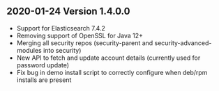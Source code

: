 ## 2020-01-24 Version 1.4.0.0

- Support for Elasticsearch 7.4.2
- Removing support of OpenSSL for Java 12+
- Merging all security repos (security-parent and security-advanced-modules into security)
- New API to fetch and update account details (currently used for password update)
- Fix bug in demo install script to correctly configure when deb/rpm installs are present
